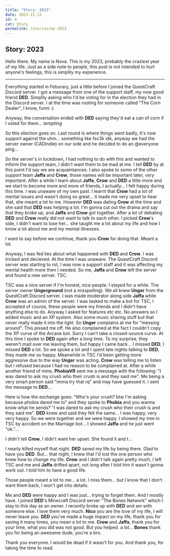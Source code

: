 ```yaml
---
title: "Story: 2023"
date: 2023-12-12
id: 4
cat: Story
permalink: /stories/my-2023
---
```

## Story: 2023
Hello there. My name is Nova. This is my 2023, probably the craziest year of my life.
Just as a side note to people, this post is not intended to hurt anyone's feelings, this is simplily my experience.

---

Everything started in Feburary, just a little before I joined the QuestCraft Discord server. I got a message from one of the support staff, my now good friend **DED**. Simplily asking who I'd be voting for in the election they had in the Discord server. I at the time was rooting for someone called "The Corn Dealer", I know, funni :)

Anyway, the conversation ended with **DED** saying they'd eat a can of corn if I voted for them... *tempting*

So this election goes on. Last round is where things went badly, it's now support against the uhm... something like fsc3k idk, anyway we had the server owner (CADIndie) on our side and he decided to do an @everyone ping...

So the server's in lockdown, I had nothing to do with this and wanted to inform the support team, I didn't want them to be mad at me. I tell **DED** by at this point I'd say we are acquaintances. I also spoke to some of the other support team **Jaffa** and **Crow**, those names will be important later, *very important*. After a while I learn about **Jaffa**, **Crow** and **DED** a little more and we start to become more and more of friends, I actually... I felt happy during this time. I was unaware of my own past. I learnt that **Crow** had a lot of mental issues and wasn't doing so great... it made me very upset to hear that, she meant a lot to me. However **DED** was dating **Crow** at the time and she said that **DED** was helping a lot. I'm gonna cut out the drama and say that they broke up, and **Jaffa** and **Crow** got together. After a lot of debating **DED** and **Crow** really did not want to talk to each other. I picked **Crow**'s side, I didn't want to lose her... she taught me a lot about my life and how I know a lot about me and my mental illnesses.

I want to say before we continue, thank you **Crow** for doing that. Meant a lot.

Anyway, I was fed lies about what happened with **DED** and **Crow**. I was tricked and decieved. At the time I was unaware. The QuestCraft Discord server was starting to rot, I was now a support staff and it was affecting my mental health more then I needed. So me, **Jaffa** and **Crow** left the server and found a new server. TSC.

TSC was a nice server if I'm honest, nice people. I stayed for a while. The server owner **Ungerground** (not a misspelling). We all knew **Unger** from the QuestCraft Discord server. I was made moderator along side **Jaffa** while **Crow** was an admin of the server. I was tasked to make a bot for TSC, I accepted of course, these people were my friends and I didn't have anything else to do. Anyway I asked for features etc etc. No answers so I added music and an XP system. Also some music sharing stuff but that never really made it into the light. So **Unger** complains at me for "messing around". This pissed me off. He also complained at the fact I couldn't copy the XP curve of the Arcane bot. Sorry I can't take a closed-source curve. At this time I spoke to **DED** again after a long time. To my surprise, they weren't mad over me leaving them, but happy I came back... I missed **DED**, I missed **DED** a lot. So we spoke a lot and I spent late nights talking to **DED**, they made me so happy. Meanwhile in TSC I'd been getting more aggressive due to the way **Unger** was acting. **Crow** was telling me to listen but I refused because I had no reason to be complained at. After a while another friend of mine, **PhobiaVR** sent me a message with the following: "I was dared to ask my crush who their crush is and they said me". Me being a very smart person said "imma try that rq" and may have guessed it. I sent the message to **DED**...

Here is how the exchange goes: "Who's your crush? btw I'm asking because phobia dared me to" and they spoke to **Phobia** and you wanna know what he sends? "I was dared to ask my crush who their crush is and they said me". **DED** knew and said they felt the same... I was happy, very very happy. So we were together and we were happy. I showed my tree in TSC by accident on the Marriage bot... I showed **Jaffa** and he just went "ok."...

I didn't tell **Crow**, I didn't want her upset. She found it and I...

I nearly killed myself that night. **DED** saved my life by being there. Glad to have you **DED**. But... that night, I knew that I'd lost the one person who knew how to change my life. **Crow** and I didn't talk again pretty much, I left TSC and me and **Jaffa** drifted apart, not long after I told him it wasn't gonna work out. I told him to have a good life.

Those people meant a lot to me... a lot. I miss them... but I know that I don't want them back, I won't get into details.

Me and **DED** were happy and I was just... trying to forget them. And I mostly have. I joined **DED**'s Minecraft Discord server "The Bones Network" which I stay to this day as an owner. I recently broke up with **DED** and am with someone else. I love them very much. **Nico** you are the love of my life, I will never leave you. **DED** you've made a huge impact on my life, thank you for saving it many times, you mean a lot to me. **Crow** and **Jaffa**, thank you for your time, what you did was not good. But you helped. a lot... **Bones** thank you for being an awesome dude, you're a bro.

Thank you everyone. I would be dead if it wasn't for you. And thank you, for taking the time to read.